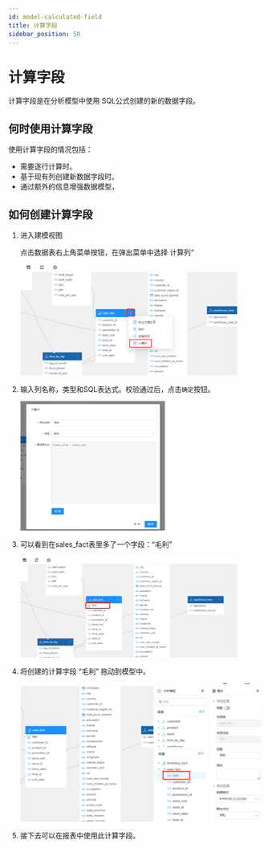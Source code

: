 ```yaml
---
id: model-calculated-field
title: 计算字段
sidebar_position: 50
---
```


# 计算字段

计算字段是在分析模型中使用 SQL公式创建的新的数据字段。

## 何时使用计算字段

使用计算字段的情况包括：

- 需要逐行计算时。
- 基于现有列创建新数据字段时。
- 通过额外的信息增强数据模型，

## 如何创建计算字段

1. 进入建模视图

   点击数据表右上角菜单按钮，在弹出菜单中选择 计算列“

   <div align="left"><img src="../../static/img/datafor/model/1722589108520.png"  width="90%" /></div>
   
2. 输入列名称，类型和SQL表达式。校验通过后，点击`确定`按钮。

   <div align="left"><img src="../../static/img/datafor/model/1722589333548.png"   width="60%" /></div>
   
3. 可以看到在sales_fact表里多了一个字段：“毛利”

   <div align="left"><img src="../../static/img/datafor/model/1722589449792.png"   width="90%" /></div>
   
4. 将创建的计算字段  “毛利” 拖动到模型中。

   <div align="left"><img src="../../static/img/datafor/model/1722589643040.png"   width="100%" /></div>
   
5. 接下去可以在报表中使用此计算字段。